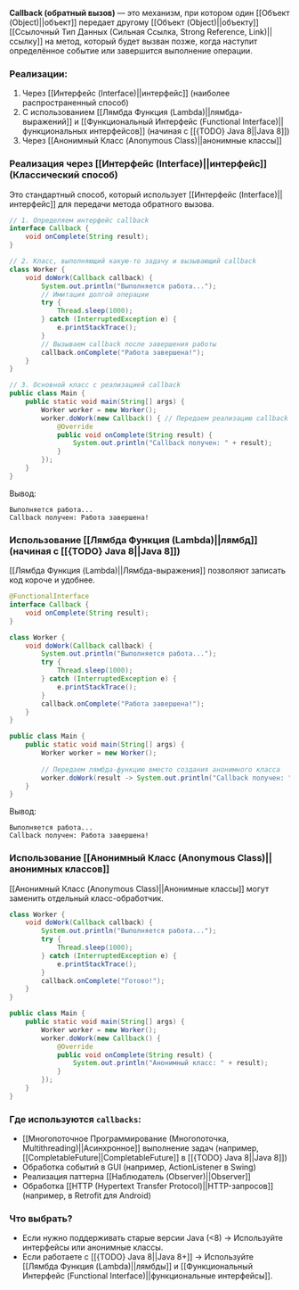 **Callback (обратный вызов)** — это механизм, при котором один [[Объект (Object)||объект]] передает другому [[Объект (Object)||объекту]] [[Ссылочный Тип Данных (Сильная Ссылка, Strong Reference, Link)||ссылку]] на метод, который будет вызван позже, когда наступит определённое событие или завершится выполнение операции.
  
### Реализации:

1. Через [[Интерфейс (Interface)||интерфейс]] (наиболее распространенный способ)
2. С использованием [[Лямбда Функция (Lambda)||лямбда-выражений]] и [[Функциональный Интерфейс (Functional Interface)||функциональных интерфейсов]] (начиная с [[{TODO} Java 8||Java 8]])
3. Через [[Анонимный Класс (Anonymous Class)||анонимные классы]]


### Реализация через [[Интерфейс (Interface)||интерфейс]] (Классический способ)

Это стандартный способ, который использует [[Интерфейс (Interface)||интерфейс]] для передачи метода обратного вызова.

```java
// 1. Определяем интерфейс callback
interface Callback {
    void onComplete(String result);
}

// 2. Класс, выполняющий какую-то задачу и вызывающий callback
class Worker {
    void doWork(Callback callback) {
        System.out.println("Выполняется работа...");
        // Имитация долгой операции
        try { 
	        Thread.sleep(1000); 
		} catch (InterruptedException e) { 
			e.printStackTrace(); 
		}
        // Вызываем callback после завершения работы
        callback.onComplete("Работа завершена!");
    }
}

// 3. Основной класс с реализацией callback
public class Main {
    public static void main(String[] args) {
        Worker worker = new Worker();
        worker.doWork(new Callback() { // Передаем реализацию callback
            @Override
            public void onComplete(String result) {
                System.out.println("Callback получен: " + result);
            }
        });
    }
}
```

Вывод:

```
Выполняется работа...
Callback получен: Работа завершена!
```


### Использование [[Лямбда Функция (Lambda)||лямбд]] (начиная с [[{TODO} Java 8||Java 8]])

[[Лямбда Функция (Lambda)||Лямбда-выражения]] позволяют записать код короче и удобнее.

```java
@FunctionalInterface
interface Callback {
    void onComplete(String result);
}

class Worker {
    void doWork(Callback callback) {
        System.out.println("Выполняется работа...");
        try { 
	        Thread.sleep(1000); 
		} catch (InterruptedException e) { 
			e.printStackTrace(); 
		}
        callback.onComplete("Работа завершена!");
    }
}

public class Main {
    public static void main(String[] args) {
        Worker worker = new Worker();
        
        // Передаем лямбда-функцию вместо создания анонимного класса
        worker.doWork(result -> System.out.println("Callback получен: " + result));
    }
}
```

Вывод:

```
Выполняется работа...
Callback получен: Работа завершена!
```


### Использование [[Анонимный Класс (Anonymous Class)||анонимных классов]]

[[Анонимный Класс (Anonymous Class)||Анонимные классы]] могут заменить отдельный класс-обработчик.

```java
class Worker {
    void doWork(Callback callback) {
        System.out.println("Выполняется работа...");
        try { 
	        Thread.sleep(1000); 
		} catch (InterruptedException e) { 
			e.printStackTrace(); 
		}
        callback.onComplete("Готово!");
    }
}

public class Main {
    public static void main(String[] args) {
        Worker worker = new Worker();
        worker.doWork(new Callback() {
            @Override
            public void onComplete(String result) {
                System.out.println("Анонимный класс: " + result);
            }
        });
    }
}
```


### Где используются `callbacks`:

- [[Многопоточное Программирование (Многопоточка, Multithreading)||Асинхронное]] выполнение задач (например, [[CompletableFuture||CompletableFuture]] в [[{TODO} Java 8||Java 8]])
- Обработка событий в GUI (например, ActionListener в Swing)
- Реализация паттерна [[Наблюдатель (Observer)||Observer]]
- Обработка [[HTTP (Hypertext Transfer Protocol)||HTTP-запросов]] (например, в Retrofit для Android)

  
### Что выбрать?

- Если нужно поддерживать старые версии Java (<8) → Используйте интерфейсы или анонимные классы.
- Если работаете с [[{TODO} Java 8||Java 8+]] → Используйте [[Лямбда Функция (Lambda)||лямбды]] и [[Функциональный Интерфейс (Functional Interface)||функциональные интерфейсы]].